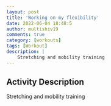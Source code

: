 ```yaml
---
layout: post
title: 'Working on my flexibility'
date: 2022-06-04 18:48:5
author: multishiv19
comments: true
category: [workouts]
tags: [Workout]
description: |
    Stretching and mobility training
---
```



## Activity Description
Stretching and mobility training


<div width='100%' class='strava-embed-placeholder' data-embed-type='activity' data-embed-id='7251450559'></div>
<script src='https://strava-embeds.com/embed.js'></script>
